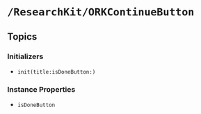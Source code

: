 # ``/ResearchKit/ORKContinueButton``

<!-- The content below this line is auto-generated and is redundant. You should either incorporate it into your content above this line or delete it. -->

## Topics

### Initializers

- ``init(title:isDoneButton:)``

### Instance Properties

- ``isDoneButton``